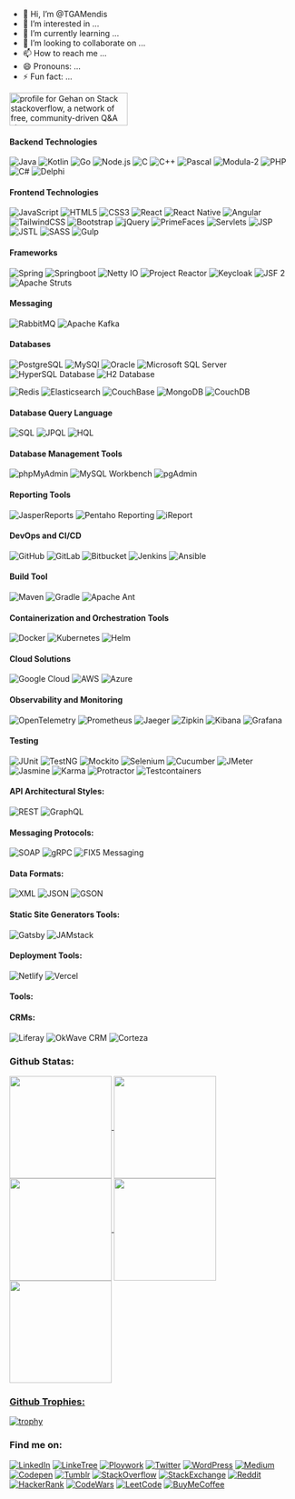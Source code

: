 - 👋 Hi, I’m @TGAMendis
- 👀 I’m interested in ...
- 🌱 I’m currently learning ...
- 💞️ I’m looking to collaborate on ...
- 📫 How to reach me ...
- 😄 Pronouns: ...
- ⚡ Fun fact: ...

<!---
TGAMendis/TGAMendis is a ✨ special ✨ repository because its `README.md` (this file) appears on your GitHub profile.
You can click the Preview link to take a look at your changes.
--->

<a href="https://stackoverflow.com/users/1148552/gehan"><img src="https://stackoverflow.com/users/flair/1148552.png?theme=prussian" width="208" height="58" alt="profile for Gehan on Stack stackoverflow, a network of free, community-driven Q&amp;A sites" title="profile for Gehan Mendis on Stack Overflow, a network of free, community-driven Q&amp;A sites"></a>

<!---### Profile View<div align = 'right'>![](https://komarev.com/ghpvc/?username=TGAMendis&color=yellow)</div>--->

#### Backend Technologies
<img src="https://img.shields.io/badge/Java-ED8B00?style=for-the-badge&logo=java&logoColor=white" alt="Java"/> <img src="https://img.shields.io/badge/Kotlin-0095D5?style=for-the-badge&logo=kotlin&logoColor=white" alt="Kotlin"/> <img src="https://img.shields.io/badge/Go-00ADD8?style=for-the-badge&logo=go&logoColor=white" alt="Go"/> <img src="https://img.shields.io/badge/Node.js-43853D?style=for-the-badge&logo=node.js&logoColor=white" alt="Node.js"/> <img src="https://img.shields.io/badge/-C-00599C?style=for-the-badge&logo=c&logoColor=white" alt="C"/> <img src="https://img.shields.io/badge/-C++-00599C?style=for-the-badge&logo=cplusplus&logoColor=white" alt="C++"/> <img src="https://img.shields.io/badge/Pascal-0071B5?style=for-the-badge&logo=pascal&logoColor=white" alt="Pascal"/> <img src="https://img.shields.io/badge/Modula-2-0071B5?style=for-the-badge&logo=modula2&logoColor=white" alt="Modula-2"/> <img src="https://img.shields.io/badge/PHP-777BB4?style=for-the-badge&logo=php&logoColor=white" alt="PHP"/> <img src="https://img.shields.io/badge/C%23-239120?style=for-the-badge&logo=csharp&logoColor=white" alt="C#"/> <img src="https://img.shields.io/badge/Delphi-EE6E21?style=for-the-badge&logo=delphi&logoColor=white" alt="Delphi"/> 
#### Frontend Technologies
<img src="https://img.shields.io/badge/JavaScript-F7DF1E?style=for-the-badge&logo=javascript&logoColor=white" alt="JavaScript"/> <img src="https://img.shields.io/badge/-HTML5-E34F26?style=for-the-badge&logo=html5&logoColor=white" alt="HTML5"/> <img src="https://img.shields.io/badge/-CSS3-1572B6?style=for-the-badge&logo=css3&logoColor=white" alt="CSS3"/> <img src="https://img.shields.io/badge/-React-black?style=for-the-badge&logo=react&logoColor=white" alt="React"/> <img src="https://img.shields.io/badge/React_Native-20232A?style=for-the-badge&logo=react&logoColor=61DAFB" alt="React Native"/> <img src="https://img.shields.io/badge/Angular-DD0031?style=for-the-badge&logo=angular&logoColor=white" alt="Angular"/> <img src="https://img.shields.io/badge/tailwindcss-%2338B2AC.svg?&style=for-the-badge&logo=tailwind-css&logoColor=white" alt="TailwindCSS"/> <img src="https://img.shields.io/badge/Bootstrap-7952B3?style=for-the-badge&logo=bootstrap&logoColor=white" alt="Bootstrap"/> <img src="https://img.shields.io/badge/jQuery-0769AD?style=for-the-badge&logo=jquery&logoColor=white" alt="jQuery"/> <img src="https://img.shields.io/badge/PrimeFaces-1E5B6C?style=for-the-badge&logo=primefaces&logoColor=white" alt="PrimeFaces"/> <img src="https://img.shields.io/badge/Servlets-0072B8?style=for-the-badge&logo=java&logoColor=white" alt="Servlets"/> 
<img src="https://img.shields.io/badge/JSP-FF5722?style=for-the-badge&logo=java&logoColor=white" alt="JSP"/> <img src="https://img.shields.io/badge/JSTL-4CAF50?style=for-the-badge&logo=java&logoColor=white" alt="JSTL"/> <img src="https://img.shields.io/badge/SASS-CC6699?style=for-the-badge&logo=sass&logoColor=white" alt="SASS"/>
<img src="https://img.shields.io/badge/Gulp-CF4647?style=for-the-badge&logo=gulp&logoColor=white" alt="Gulp"/>

#### Frameworks
<img src="https://img.shields.io/badge/Spring-6DB33F?style=for-the-badge&logo=spring&logoColor=white" alt="Spring"> <img src="https://img.shields.io/badge/-springboot-black?style=for-the-badge&logo=springboot&logoColor=white" alt="Springboot"> <img src="https://img.shields.io/badge/Netty%20IO-000000?style=for-the-badge&logo=netty&logoColor=white" alt="Netty IO"/> <img src="https://img.shields.io/badge/Project%20Reactor-6DB33F?style=for-the-badge&logo=spring&logoColor=white" alt="Project Reactor"/> <img src="https://img.shields.io/badge/Keycloak-000000?style=for-the-badge&logo=keycloak&logoColor=white" alt="Keycloak"/> <img src="https://img.shields.io/badge/JSF%202-FF6F00?style=for-the-badge&logo=java&logoColor=white" alt="JSF 2"/> <img src="https://img.shields.io/badge/Apache%20Struts-CC0000?style=for-the-badge&logo=apache-struts&logoColor=white" alt="Apache Struts"/>
#### Messaging
<img src="https://img.shields.io/badge/RabbitMQ-FF6600?style=for-the-badge&logo=rabbitmq&logoColor=white" alt="RabbitMQ"></img> <img src="https://img.shields.io/badge/Apache%20Kafka-231F20?style=for-the-badge&logo=apache-kafka&logoColor=white" alt="Apache Kafka"></img>
#### Databases
<img src="https://img.shields.io/badge/PostgreSQL-336791?style=for-the-badge&logo=postgresql&logoColor=white" alt="PostgreSQL"/> <img src="https://img.shields.io/badge/MySQL-005C84?style=for-the-badge&logo=mysql&logoColor=white" alt="MySQl"/> <img src="https://img.shields.io/badge/Oracle-F80000?style=for-the-badge&logo=Oracle&logoColor=white" alt="Oracle"/> <img src="https://img.shields.io/badge/Microsoft%20SQL%20Server-CC2927?style=for-the-badge&logo=microsoftsqlserver&logoColor=white" alt="Microsoft SQL Server"/>
<img src="https://img.shields.io/badge/HyperSQL%20Database-004C00?style=for-the-badge&logo=postgresql&logoColor=white" alt="HyperSQL Database"/> <img src="https://img.shields.io/badge/H2%20Database-4D7F9A?style=for-the-badge&logo=postgresql&logoColor=white" alt="H2 Database"/>

<img src="https://img.shields.io/badge/Redis-DC382D?style=for-the-badge&logo=redis&logoColor=white" alt="Redis"></img> 
<img src="https://img.shields.io/badge/Elasticsearch-005571?style=for-the-badge&logo=elasticsearch&logoColor=white" alt="Elasticsearch"></img>
<img src="https://img.shields.io/badge/Couchbase-EA2328?style=for-the-badge&logo=couchbase&logoColor=white" alt="CouchBase"></img>
<img src="https://img.shields.io/badge/MongoDB-4EA94B?style=for-the-badge&logo=mongodb&logoColor=white" alt="MongoDB"></img>
<img src="https://img.shields.io/badge/CouchDB-EA2328?style=for-the-badge&logo=apache-couchdb&logoColor=white" alt="CouchDB"></img>
#### Database Query Language
<img src="https://img.shields.io/badge/SQL-003B5C?style=for-the-badge&logo=sql&logoColor=white" alt="SQL"/> <img src="https://img.shields.io/badge/JPQL-3E6F8E?style=for-the-badge&logo=java&logoColor=white" alt="JPQL"/> <img src="https://img.shields.io/badge/HQL-3E6F8E?style=for-the-badge&logo=java&logoColor=white" alt="HQL"/>
#### Database Management Tools
<img src="https://img.shields.io/badge/phpMyAdmin-6A4B8A?style=for-the-badge&logo=phpmyadmin&logoColor=white" alt="phpMyAdmin"/> <img src="https://img.shields.io/badge/MySQL%20Workbench-00758F?style=for-the-badge&logo=mysql&logoColor=white" alt="MySQL Workbench"/> <img src="https://img.shields.io/badge/pgAdmin-3E3E3E?style=for-the-badge&logo=postgresql&logoColor=white" alt="pgAdmin"/>
#### Reporting Tools
<img src="https://img.shields.io/badge/JasperReports-5C2D91?style=for-the-badge&logo=jasper&logoColor=white" alt="JasperReports"/> <img src="https://img.shields.io/badge/Pentaho-075E54?style=for-the-badge&logo=pentaho&logoColor=white" alt="Pentaho Reporting"/> <img src="https://img.shields.io/badge/iReport-1D4E89?style=for-the-badge&logo=ireport&logoColor=white" alt="iReport"/>
#### DevOps and CI/CD
<img src="https://img.shields.io/badge/GitHub-181717?style=for-the-badge&logo=github&logoColor=white" alt="GitHub"/> <img src="https://img.shields.io/badge/GitLab-330F63?style=for-the-badge&logo=gitlab&logoColor=white" alt="GitLab"/> <img src="https://img.shields.io/badge/Bitbucket-0052CC?style=for-the-badge&logo=bitbucket&logoColor=white" alt="Bitbucket"/> <img src="https://img.shields.io/badge/Jenkins-D24939?style=for-the-badge&logo=jenkins&logoColor=white" alt="Jenkins"/> <img src="https://img.shields.io/badge/Ansible-1F3A3D?style=for-the-badge&logo=ansible&logoColor=white" alt="Ansible"/>
#### Build Tool
<img src="https://img.shields.io/badge/Maven-C71A36?style=for-the-badge&logo=apache-maven&logoColor=white" alt="Maven"/> <img src="https://img.shields.io/badge/Gradle-02303A?style=for-the-badge&logo=gradle&logoColor=white" alt="Gradle"/> <img src="https://img.shields.io/badge/Apache%20Ant-A81C7D?style=for-the-badge&logo=apache-ant&logoColor=white" alt="Apache Ant"/>
#### Containerization and Orchestration Tools
<img src="https://img.shields.io/badge/Docker-2496ED?style=for-the-badge&logo=docker&logoColor=white" alt="Docker"/> <img src="https://img.shields.io/badge/Kubernetes-326CE5?style=for-the-badge&logo=kubernetes&logoColor=white" alt="Kubernetes"/> <img src="https://img.shields.io/badge/Helm-FF6F00?style=for-the-badge&logo=helm&logoColor=white" alt="Helm"/>
#### Cloud Solutions
<img src="https://img.shields.io/badge/Google%20Cloud-4285F4?style=for-the-badge&logo=google-cloud&logoColor=white" alt="Google Cloud"/> <img src="https://img.shields.io/badge/AWS-232F3E?style=for-the-badge&logo=amazonaws&logoColor=white" alt="AWS"> <img src="https://img.shields.io/badge/Azure-008AD7?style=for-the-badge&logo=microsoftazure&logoColor=white" alt="Azure">
#### Observability and Monitoring
<img src="https://img.shields.io/badge/OpenTelemetry-000000?style=for-the-badge&logo=opentelemetry&logoColor=white" alt="OpenTelemetry"></img> <img src="https://img.shields.io/badge/Prometheus-E6522C?style=for-the-badge&logo=prometheus&logoColor=white" alt="Prometheus"></img> <img src="https://img.shields.io/badge/Jaeger-000000?style=for-the-badge&logo=jaeger&logoColor=white" alt="Jaeger"></img> <img src="https://img.shields.io/badge/Zipkin-000000?style=for-the-badge&logo=zipkin&logoColor=white" alt="Zipkin"></img> <img src="https://img.shields.io/badge/Kibana-005571?style=for-the-badge&logo=kibana&logoColor=white" alt="Kibana"></img> <img src="https://img.shields.io/badge/Grafana-F46800?style=for-the-badge&logo=grafana&logoColor=white" alt="Grafana"></img>  
#### Testing
<img src="https://img.shields.io/badge/JUnit-25A162?style=for-the-badge&logo=junit5&logoColor=white" alt="JUnit"/> <img src="https://img.shields.io/badge/TestNG-D7E6F0?style=for-the-badge&logo=testng&logoColor=white" alt="TestNG"/> <img src="https://img.shields.io/badge/Mockito-4A5A6D?style=for-the-badge&logo=mockito&logoColor=white" alt="Mockito"/> <img src="https://img.shields.io/badge/Selenium-43B02A?style=for-the-badge&logo=selenium&logoColor=white" alt="Selenium"/> <img src="https://img.shields.io/badge/Cucumber-00B02B?style=for-the-badge&logo=cucumber&logoColor=white" alt="Cucumber"/> <img src="https://img.shields.io/badge/JMeter-325B8B?style=for-the-badge&logo=apache-jmeter&logoColor=white" alt="JMeter"/> <img src="https://img.shields.io/badge/Jasmine-8CDA6B?style=for-the-badge&logo=jasmine&logoColor=white" alt="Jasmine"/> <img src="https://img.shields.io/badge/Karma-8CDA6B?style=for-the-badge&logo=karma&logoColor=white" alt="Karma"/> <img src="https://img.shields.io/badge/Protractor-7A9D5D?style=for-the-badge&logo=protractor&logoColor=white" alt="Protractor"/> <img src="https://img.shields.io/badge/Testcontainers-2496ED?style=for-the-badge&logo=docker&logoColor=white" alt="Testcontainers"/>
#### API Architectural Styles:
<img src="https://img.shields.io/badge/REST-4C1B37?style=for-the-badge&logo=http&logoColor=white" alt="REST"/> <img src="https://img.shields.io/badge/GraphQL-E10098?style=for-the-badge&logo=graphql&logoColor=white" alt="GraphQL"/>
#### Messaging Protocols:
<img src="https://img.shields.io/badge/SOAP-005B96?style=for-the-badge&logo=soap&logoColor=white" alt="SOAP"/> <img src="https://img.shields.io/badge/gRPC-3E8C3E?style=for-the-badge&logo=grpc&logoColor=white" alt="gRPC"/> <img src="https://img.shields.io/badge/FIX5_Messaging-2E74B5?style=for-the-badge&logo=fix&logoColor=white" alt="FIX5 Messaging"/> 
#### Data Formats:
<img src="https://img.shields.io/badge/XML-0072B8?style=for-the-badge&logo=xml&logoColor=white" alt="XML"/> <img src="https://img.shields.io/badge/JSON-000000?style=for-the-badge&logo=json&logoColor=white" alt="JSON"/> <img src="https://img.shields.io/badge/GSON-02303A?style=for-the-badge&logo=gradle&logoColor=white" alt="GSON"/>
#### Static Site Generators Tools:
<img src="https://img.shields.io/badge/Gatsby-663399?style=for-the-badge&logo=gatsby&logoColor=white" alt="Gatsby"/> <img src="https://img.shields.io/badge/JAMstack-232F3E?style=for-the-badge&logo=jamstack&logoColor=white" alt="JAMstack"/>
#### Deployment Tools:
<img src="https://img.shields.io/badge/Netlify-00C7B7?style=for-the-badge&logo=netlify&logoColor=white" alt="Netlify"/> <img src="https://img.shields.io/badge/Vercel-000000?style=for-the-badge&logo=vercel&logoColor=white" alt="Vercel"/>
#### Tools:
#### CRMs:
<img src="https://img.shields.io/badge/Liferay-0072B8?style=for-the-badge&logo=liferay&logoColor=white" alt="Liferay"/> <img src="https://img.shields.io/badge/OkWave_CRM-0072C6?style=for-the-badge&logo=okwave&logoColor=white" alt="OkWave CRM"/> <img src="https://img.shields.io/badge/Corteza-1A1A1A?style=for-the-badge&logo=corteza&logoColor=white" alt="Corteza"/>




### Github Statas:
<a href="https://github.com/Gehan-Mendis">
<img align="center" src="http://github-profile-summary-cards.vercel.app/api/cards/stats?username=TGAMendis&theme=2077" height="180em" />
<img align="center" src="http://github-profile-summary-cards.vercel.app/api/cards/most-commit-language?username=TGAMendis&theme=2077" height="180em" />
<img align="center" src="http://github-profile-summary-cards.vercel.app/api/cards/repos-per-language?username=TGAMendis&theme=2077" height="180em" />
<img align="center" src="http://github-profile-summary-cards.vercel.app/api/cards/productive-time?username=TGAMendis&theme=2077" height="180em" />
<img align="center" src="http://github-profile-summary-cards.vercel.app/api/cards/profile-details?username=TGAMendis&theme=2077" height="180em" />

### Github Trophies:
[![trophy](https://github-profile-trophy.vercel.app/?username=TGAMendis&theme=algolia)](https://github.com/TGAMendisgithub-profile-trophy)

### Find me on:
[![LinkedIn](https://img.shields.io/badge/linkedin-%230077B5.svg?style=for-the-badge&logo=linkedin&logoColor=white)](https://www.linkedin.com/in/TGAMendis/)
[![LinkeTree](https://img.shields.io/badge/linktree-39E09B?style=for-the-badge&logo=linktree&logoColor=white)](https://linktr.ee/gehan.mendis)
[![Ploywork](https://img.shields.io/badge/polywork-543DE0?style=for-the-badge&logo=polywork&logoColor=white)]([https://linktr.ee/gehan.mendis](https://www.polywork.com/gehan_m))
[![Twitter](https://img.shields.io/badge/Twitter-1DA1F2?style=for-the-badge&logo=twitter&logoColor=white)](https://x.com/Gehan_Mendis)
[![WordPress](https://img.shields.io/badge/Wordpress-21759B?style=for-the-badge&logo=wordpress&logoColor=white)](https://itblackbelt.wordpress.com)
[![Medium](https://img.shields.io/badge/Medium-12100E?style=for-the-badge&logo=medium&logoColor=white)](https://medium.com/@gehan.mendis)
[![Codepen](https://img.shields.io/badge/Codepen-000000?style=for-the-badge&logo=codepen&logoColor=white)](https://codepen.io/8manteam)
[![Tumblr](https://img.shields.io/badge/Tumblr-%2336465D.svg?&style=for-the-badge&logo=Tumblr&logoColor=white)](https://www.tumblr.com/blog/some-programming-pearls)
[![StackOverflow](https://img.shields.io/badge/Stack_Overflow-FE7A16?style=for-the-badge&logo=stack-overflow&logoColor=white)](https://stackoverflow.com/users/1148552/gehan)
[![StackExchange](https://img.shields.io/badge/StackExchange-%23ffffff.svg?&style=for-the-badge&logo=StackExchange&logoColor=white)](https://stackexchange.com/users/1171454/gehan)
[![Reddit](https://img.shields.io/badge/Reddit-FF4500?style=for-the-badge&logo=reddit&logoColor=white)](https://www.reddit.com/user/namelesskight/)
[![HackerRank](https://img.shields.io/badge/-Hackerrank-2EC866?style=for-the-badge&logo=HackerRank&logoColor=white)](https://www.hackerrank.com/profile/gehan_mendis)
[![CodeWars](https://img.shields.io/badge/Codewars-B1361E?style=for-the-badge&logo=Codewars&logoColor=white)](https://www.codewars.com/users/8ManTeam/completed)
[![LeetCode](https://img.shields.io/badge/-LeetCode-FFA116?style=for-the-badge&logo=LeetCode&logoColor=black)](https://leetcode.com/u/Gehan-Mendis/)
[![BuyMeCoffee](https://img.shields.io/badge/Buy_Me_A_Coffee-FFDD00?style=for-the-badge&logo=buy-me-a-coffee&logoColor=black)](https://studio.buymeacoffee.com/dashboard)


